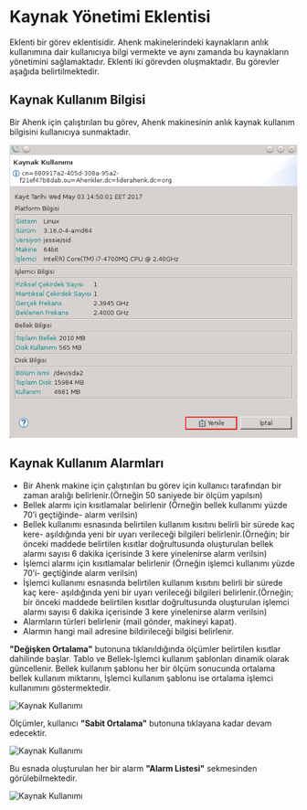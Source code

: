 # Kaynak Yönetimi Eklentisi

Eklenti bir görev eklentisidir. Ahenk makinelerindeki kaynakların anlık kullanımına dair kullanıcıya bilgi vermekte ve aynı zamanda bu kaynakların yönetimini sağlamaktadır. Eklenti iki görevden oluşmaktadır. Bu görevler aşağıda belirtilmektedir.

## Kaynak Kullanım Bilgisi

Bir Ahenk için çalıştırılan bu görev, Ahenk makinesinin anlık kaynak kullanım bilgisini kullanıcıya sunmaktadır.

![Kaynak Kullanımı](images/kaynak-kullanimi.png)

## Kaynak Kullanım Alarmları

* Bir Ahenk makine için çalıştırılan bu görev için kullanıcı tarafından bir zaman aralığı belirlenir.(Örneğin 50 saniyede bir ölçüm yapılsın)
* Bellek alarmı için kısıtlamalar belirlenir (Örneğin bellek kullanımı yüzde 70’i geçtiğinde- alarm verilsin)
* Bellek   kullanımı   esnasında   belirtilen   kullanım   kısıtını   belirli   bir   sürede   kaç   kere- aşıldığında yeni bir uyarı verileceği bilgileri belirlenir.(Örneğin; bir önceki maddede belirtilen kısıtlar doğrultusunda oluşturulan bellek alarmı sayısı 6 dakika içerisinde 3 kere yinelenirse alarm verilsin)
* İşlemci   alarmı   için   kısıtlamalar   belirlenir   (Örneğin   işlemci   kullanımı   yüzde   70’i- geçtiğinde alarm verilsin)
* İşlemci   kullanımı   esnasında   belirtilen   kullanım   kısıtını   belirli   bir   sürede   kaç   kere- aşıldığında yeni bir uyarı verileceği bilgileri belirlenir.(Örneğin; bir önceki maddede belirtilen kısıtlar doğrultusunda oluşturulan işlemci alarmı sayısı 6 dakika içerisinde 3 kere yinelenirse alarm verilsin)
* Alarmların türleri belirlenir (mail gönder, makineyi kapat).
* Alarmın hangi mail adresine bildirileceği bilgisi belirlenir.

**"Değişken Ortalama"** butonuna tıklanıldığında ölçümler belirtilen kısıtlar dahilinde başlar. Tablo ve Bellek-İşlemci kullanım şablonları dinamik olarak güncellenir. Bellek kullanım şablonu her bir ölçüm sonucunda ortalama bellek kullanım miktarını, İşlemci kullanım şablonu ise ortalama işlemci kullanımını göstermektedir. 

![Kaynak Kullanımı](images/kaynak-kullanım-veri-listesi.png)

Ölçümler, kullanıcı **"Sabit Ortalama"** butonuna tıklayana kadar devam edecektir.

![Kaynak Kullanımı](images/kaynak-kullanım-veri-listesi-duzenle.png)

 Bu esnada oluşturulan her bir alarm **"Alarm Listesi"** sekmesinden görülebilmektedir.

![Kaynak Kullanımı](images/kaynak-kullanım-veri-listesi-alarm.png)